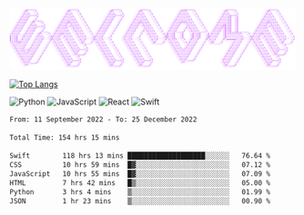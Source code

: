 
![ezcv logo](https://raw.githubusercontent.com/adammgerber/images/main/Welcome.png)

[![Top Langs](https://github-readme-stats.vercel.app/api/top-langs/?username=adammgerber&layout=compact)](https://github.com/anuraghazra/github-readme-stats)

![Python](https://img.shields.io/badge/python-3670A0?style=for-the-badge&logo=python&logoColor=ffdd54)
![JavaScript](https://img.shields.io/badge/javascript-%23323330.svg?style=for-the-badge&logo=javascript&logoColor=%23F7DF1E)
![React](https://img.shields.io/badge/react-%2320232a.svg?style=for-the-badge&logo=react&logoColor=%2361DAFB)
![Swift](https://img.shields.io/badge/swift-F54A2A?style=for-the-badge&logo=swift&logoColor=white)

<!--📊 &nbsp;**Time spent coding**-->

<!--START_SECTION:waka-->

```text
From: 11 September 2022 - To: 25 December 2022

Total Time: 154 hrs 15 mins

Swift        118 hrs 13 mins ███████████████████░░░░░░   76.64 %
CSS          10 hrs 59 mins  █▓░░░░░░░░░░░░░░░░░░░░░░░   07.12 %
JavaScript   10 hrs 55 mins  █▓░░░░░░░░░░░░░░░░░░░░░░░   07.09 %
HTML         7 hrs 42 mins   █▒░░░░░░░░░░░░░░░░░░░░░░░   05.00 %
Python       3 hrs 4 mins    ▒░░░░░░░░░░░░░░░░░░░░░░░░   01.99 %
JSON         1 hr 23 mins    ▒░░░░░░░░░░░░░░░░░░░░░░░░   00.90 %
```

<!--END_SECTION:waka-->

